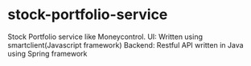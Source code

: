 # stock-portfolio-service
Stock Portfolio service like Moneycontrol.
UI: Written using smartclient(Javascript framework)
Backend: Restful API written in Java using Spring framework
